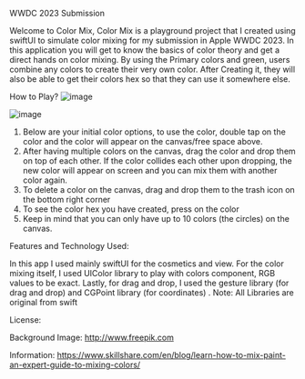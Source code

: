 WWDC 2023 Submission

Welcome to Color Mix,
Color Mix is a playground project that I created using swiftUI to simulate color mixing for my submission in Apple WWDC 2023. In this application you will get to know the basics of color theory and get a direct hands on color mixing. By using the Primary colors and green, users combine any colors to create their very own color. After Creating it, they will also be able to get their colors hex so that they can use it somewhere else.

How to Play?
![image](https://user-images.githubusercontent.com/92912847/233171615-43e841e8-a1bd-4306-a290-c1d5f3840627.png)

![image](https://user-images.githubusercontent.com/92912847/233171625-d4eb15d2-60ad-48b2-ae2e-1fcd6f1a6b97.png)

1. Below are your initial color options, to use the color, double tap on the color and the color will appear on the canvas/free space above.
2. After having multiple colors on the canvas, drag the color and drop them on top of each other. If the color collides each other upon dropping, the new color will appear on screen and you can mix them with another color again.
3. To delete a color on the canvas, drag and drop them to the trash icon on the bottom right corner
4. To see the color hex you have created, press on the color
5. Keep in mind that you can only have up to 10 colors (the circles) on the canvas.

Features and Technology Used:

In this app I used mainly swiftUI for the cosmetics and view. For the color mixing itself, I used UIColor library to play with colors component, RGB values to be exact. Lastly, for drag and drop, I used the gesture library (for drag and drop) and CGPoint library (for coordinates) .
Note: All Libraries are original from swift


License:

Background Image: http://www.freepik.com

Information: https://www.skillshare.com/en/blog/learn-how-to-mix-paint-an-expert-guide-to-mixing-colors/
